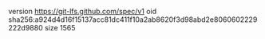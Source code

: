 version https://git-lfs.github.com/spec/v1
oid sha256:a924d4d16f15137acc81dc411f10a2ab8620f3d98abd2e8060602229222d9880
size 1565

